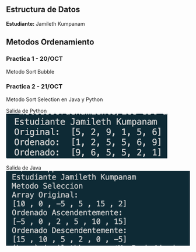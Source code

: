 
## Estructura de Datos

**Estudiante:** Jamileth Kumpanam

## Metodos Ordenamiento

### Practica 1 - 20/OCT
Metodo Sort Bubble

### Practica 2 - 21/OCT
Metodo Sort Selection en Java y Python

Salida de Python
![alt text](<assets/Captura de pantalla 2025-10-21 a la(s) 8.42.48 a. m..png>)

Salida de Java
![alt text](<assets/Captura de pantalla 2025-10-21 a la(s) 8.45.35 a. m..png>)


